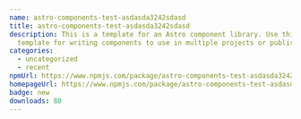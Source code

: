 ```yaml
---
name: astro-components-test-asdasda3242sdasd
title: astro-components-test-asdasda3242sdasd
description: This is a template for an Astro component library. Use this
  template for writing components to use in multiple projects or publish to NPM.
categories:
  - uncategorized
  - recent
npmUrl: https://www.npmjs.com/package/astro-components-test-asdasda3242sdasd
homepageUrl: https://www.npmjs.com/package/astro-components-test-asdasda3242sdasd
badge: new
downloads: 80
---
```

